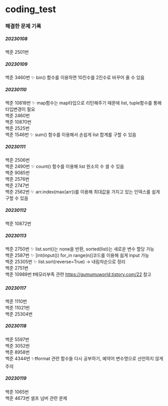 # coding_test


<h3>해결한 문제 기록</h3>

<h5>20230108</h5>

백준 2501번

<h5>20230109</h5>

백준 3460번 ✨ bin() 함수를 이용하면 10진수를 2진수로 바꾸어 줄 수 있음

<h5>20230110</h5>

백준 10818번 ✨ map함수는 map타입으로 리턴해주기 때문에 list, tuple함수를 통해 타입변경이 필요</br>
백준 2460번</br>
백준 10870번</br>
백준 2525번</br>
백준 1546번 ✨ sum() 함수를 이용해서 손쉽게 list 합계를 구할 수 있음</br>

<h5>20230111</h5>

백준 2506번</br>
백준 2490번 ✨ count() 함수를 이용해 list 원소의 수 셀 수 있음</br>
백준 9085번</br>
백준 2576번</br>
백준 2747번</br>
백준 2562번 ✨ arr.index(max(arr))를 이용해 최대값을 가지고 있는 인덱스를 쉽게 구할 수 있음</br> 

<h5>20230112</h5>

백준 10872번</br>

<h5>20230113</h5>

백준 2750번 ✨ list.sort()는 none을 반환, sorted(list)는 새로운 변수 할당 가능</br>
백준 2587번 ✨ [int(input()) for_in range(n)]코드를 이용해 쉽게 input 가능</br>
백준 25305번 ✨ list.sort(reverse=True) -> 내림차순으로 정리</br>
백준 2751번 </br>
백준 10989번 ❗메모리부족 관련 https://gumumuworld.tistory.com/22 참고 </br>

<h5>20230117</h5>

백준 1110번</br>
백준 11021번</br>
백준 25304번</br>

<h5>20230118</h5>

백준 5597번</br>
백준 3052번</br>
백준 8958번</br> 
백준 4344번 ✨❗format 관련 함수들 다시 공부하기, 예약어 변수명으로 선언하지 않게 주의 </br>


<h5>20230119</h5>

백준 1065번</br>
백준 4673번 셀프 넘버 관련 문제 </br>

